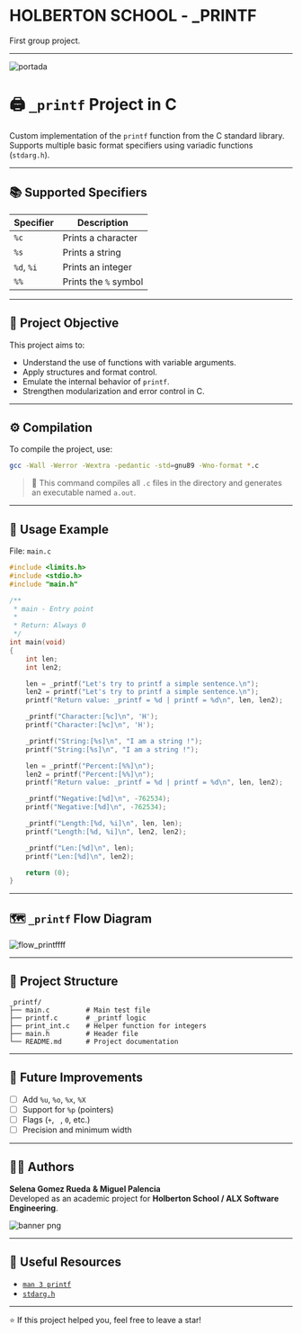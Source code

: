 # HOLBERTON SCHOOL - _PRINTF

First group project.

---

![portada](https://github.com/user-attachments/assets/ce0e3689-88df-4eae-a59b-8636195a6bc2)



# 🖨️ `_printf` Project in C

Custom implementation of the `printf` function from the C standard library.  
Supports multiple basic format specifiers using variadic functions (`stdarg.h`).

---

## 📚 Supported Specifiers

| Specifier | Description            |
|-----------|------------------------|
| `%c`      | Prints a character     |
| `%s`      | Prints a string        |
| `%d`, `%i`| Prints an integer      |
| `%%`      | Prints the `%` symbol  |

---

## 🧠 Project Objective

This project aims to:

- Understand the use of functions with variable arguments.
- Apply structures and format control.
- Emulate the internal behavior of `printf`.
- Strengthen modularization and error control in C.

---

## ⚙️ Compilation

To compile the project, use:

```bash
gcc -Wall -Werror -Wextra -pedantic -std=gnu89 -Wno-format *.c
```

> 📌 This command compiles all `.c` files in the directory and generates an executable named `a.out`.

---

## 🧪 Usage Example

File: `main.c`

```c
#include <limits.h>
#include <stdio.h>
#include "main.h"

/**
 * main - Entry point
 *
 * Return: Always 0
 */
int main(void)
{
    int len;
    int len2;

    len = _printf("Let's try to printf a simple sentence.\n");
    len2 = printf("Let's try to printf a simple sentence.\n");
    printf("Return value: _printf = %d | printf = %d\n", len, len2);

    _printf("Character:[%c]\n", 'H');
    printf("Character:[%c]\n", 'H');

    _printf("String:[%s]\n", "I am a string !");
    printf("String:[%s]\n", "I am a string !");

    len = _printf("Percent:[%%]\n");
    len2 = printf("Percent:[%%]\n");
    printf("Return value: _printf = %d | printf = %d\n", len, len2);

    _printf("Negative:[%d]\n", -762534);
    printf("Negative:[%d]\n", -762534);

    _printf("Length:[%d, %i]\n", len, len);
    printf("Length:[%d, %i]\n", len2, len2);

    _printf("Len:[%d]\n", len);
    printf("Len:[%d]\n", len2);

    return (0);
}
```

---

## 🗺️ `_printf` Flow Diagram

![flow_printffff](https://github.com/user-attachments/assets/c1cbbce1-89bb-43da-8a9f-6913c68787b5)


---

## 📁 Project Structure

```
_printf/
├── main.c         # Main test file
├── printf.c       # _printf logic
├── print_int.c    # Helper function for integers
├── main.h         # Header file
└── README.md      # Project documentation
```

---

## 📌 Future Improvements

- [ ] Add `%u`, `%o`, `%x`, `%X`
- [ ] Support for `%p` (pointers)
- [ ] Flags (`+`, ` `, `0`, etc.)
- [ ] Precision and minimum width

---

## 👩‍💻 Authors

**Selena Gomez Rueda**  **& Miguel Palencia**  
Developed as an academic project for **Holberton School / ALX Software Engineering**.

![banner png](https://github.com/user-attachments/assets/8c8328c1-682c-4cdb-99cb-b4e8a018a3a7)

---

## 🔗 Useful Resources

- [`man 3 printf`](https://man7.org/linux/man-pages/man3/printf.3.html)
- [`stdarg.h`](https://en.cppreference.com/w/c/variadic)

---

⭐ If this project helped you, feel free to leave a star!
